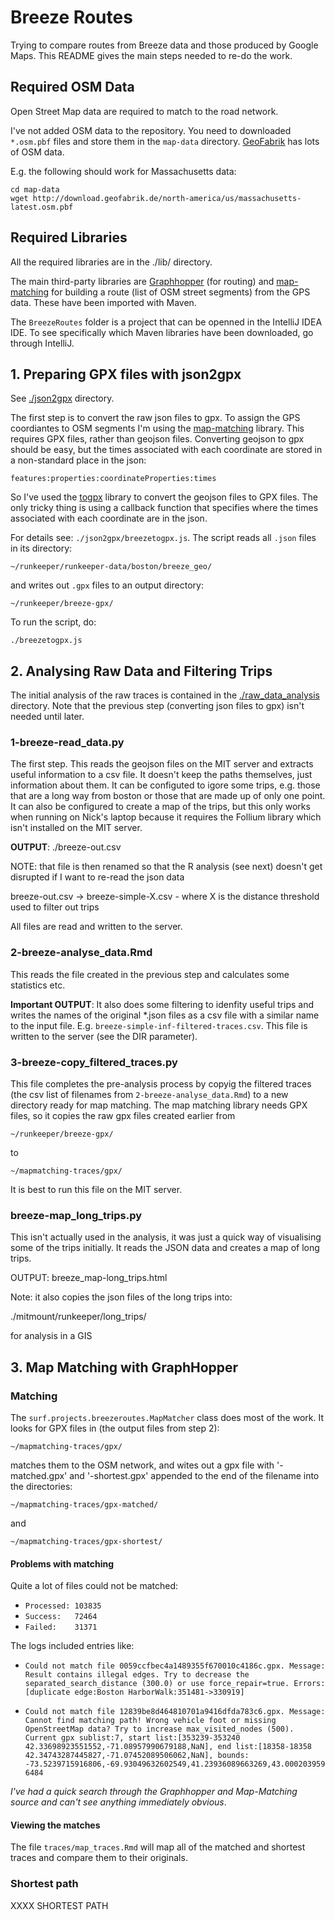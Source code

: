 # Breeze Routes

Trying to compare routes from Breeze data and those produced by Google Maps. This README gives the main steps needed to re-do the work.

## Required OSM Data

Open Street Map data are required to match to the road network. 

I've not added OSM data to the repository. You need to downloaded `*.osm.pbf` files and store them in the `map-data` directory. [GeoFabrik](http://download.geofabrik.de) has lots of OSM data.

E.g. the following should work for Massachusetts data:

```
cd map-data
wget http://download.geofabrik.de/north-america/us/massachusetts-latest.osm.pbf 
```

## Required Libraries

All the required libraries are in the ./lib/ directory. 

The main third-party libraries are [Graphhopper](https://github.com/graphhopper/graphhopper) (for routing) and [map-matching](https://github.com/graphhopper/map-matching) for building a route (list of OSM street segments) from the GPS data. These have been imported with Maven.

The `BreezeRoutes` folder is a project that can be openned in the IntelliJ IDEA IDE. To see specifically which Maven libraries have been downloaded, go through IntelliJ.


## 1. Preparing GPX files with json2gpx

See [./json2gpx](./json2gpx/) directory.

The first step is to convert the raw json files to gpx. To assign the GPS coordiantes to OSM segments I'm using the [map-matching](https://github.com/graphhopper/map-matching) library. This requires GPX files, rather than geojson files. Converting geojson to gpx should be easy, but the times associated with each coordinate are stored in a non-standard place in the json:

```
features:properties:coordinateProperties:times
```

So I've used the [togpx](https://github.com/tyrasd/togpx) library to convert the geojson files to GPX files. The only tricky thing is using a callback function that specifies where the times associated with each coordinate are in the json.

For details see: `./json2gpx/breezetogpx.js`. The script reads all `.json` files in its directory:

`~/runkeeper/runkeeper-data/boston/breeze_geo/`

and writes out `.gpx` files to an output directory:

`~/runkeeper/breeze-gpx/`

To run the script, do:

```
./breezetogpx.js
```


##  2. Analysing Raw Data and Filtering Trips

The initial analysis of the raw traces is contained in the [./raw\_data\_analysis](./raw_data_analysis) directory. Note that the previous step (converting json files to gpx) isn't needed until later.

### 1-breeze-read_data.py

The first step. This reads the geojson files on the MIT server and extracts useful information to a csv file. It doesn't keep the paths themselves, just information about them. It can be configuted to igore some trips, e.g. those that are a long way from boston or those that are made up of only one point.
It can also be configured to create a map of the trips, but this only works when running on Nick's laptop because it requires the Follium library which isn't installed on the MIT server.

**OUTPUT**: ./breeze-out.csv

NOTE: that file is then renamed so that the R analysis (see next) doesn't get disrupted if I want to re-read the json data

breeze-out.csv -> breeze-simple-X.csv - where X is the distance threshold used to filter out trips

All files are read and written to the server.


### 2-breeze-analyse_data.Rmd

This reads the file created in the previous step and calculates some statistics etc.

**Important OUTPUT**: It also does some filtering to idenfity useful trips and writes the names of the original *.json files as a csv file with a similar name to the input file. E.g. `breeze-simple-inf-filtered-traces.csv`. This file is written to the server (see the DIR parameter).

### 3-breeze-copy_filtered_traces.py

This file completes the pre-analysis process by copyig the filtered traces (the csv list of filenames from `2-breeze-analyse_data.Rmd`) to a new directory ready for map matching. The map matching library needs GPX files, so it copies the raw gpx files created earlier from

`~/runkeeper/breeze-gpx/`

to

`~/mapmatching-traces/gpx/`

It is best to run this file on the MIT server.


### breeze-map_long_trips.py

This isn't actually used in the analysis, it was just a quick way of visualising some of the trips initially. It reads the JSON data and creates a map of long trips.

OUTPUT: breeze_map-long_trips.html

Note: it also copies the json files of the long trips into:

  ./mitmount/runkeeper/long_trips/

for analysis in a GIS



## 3. Map Matching with GraphHopper

### Matching

The `surf.projects.breezeroutes.MapMatcher` class does most of the work. It looks for GPX files in (the output files from step 2):

`~/mapmatching-traces/gpx/`

matches them to the OSM network, and wites out a gpx file with '-matched.gpx' and '-shortest.gpx' appended to the end of the filename into the directories:

`~/mapmatching-traces/gpx-matched/`

and

`~/mapmatching-traces/gpx-shortest/`

#### Problems with matching

Quite a lot of files could not be matched:

  - `Processed: 103835`
  - `Success:   72464`
  - `Failed:    31371`

The logs included entries like:

  - `Could not match file 0059ccfbec4a1489355f670010c4186c.gpx. Message:  Result contains illegal edges. Try to decrease the separated_search_distance (300.0) or use force_repair=true. Errors:[duplicate edge:Boston HarborWalk:351481->330919]`

  - `Could not match file 12839be8d464810701a9416dfda783c6.gpx. Message: Cannot find matching path! Wrong vehicle foot or missing OpenStreetMap data? Try to increase max_visited_nodes (500). Current gpx sublist:7, start list:[353239-353240  42.33698923551552,-71.08957990679188,NaN], end list:[18358-18358  42.34743287445827,-71.07452089506062,NaN], bounds: -73.5239715916806,-69.93049632602549,41.23936089663269,43.0002039596484`

_I've had a quick search through the Graphhopper and Map-Matching source and can't see anything immediately obvious_.

#### Viewing the matches

The file `traces/map_traces.Rmd` will map all of the matched and shortest traces and compare them to their originals.

### Shortest path


XXXX SHORTEST PATH
